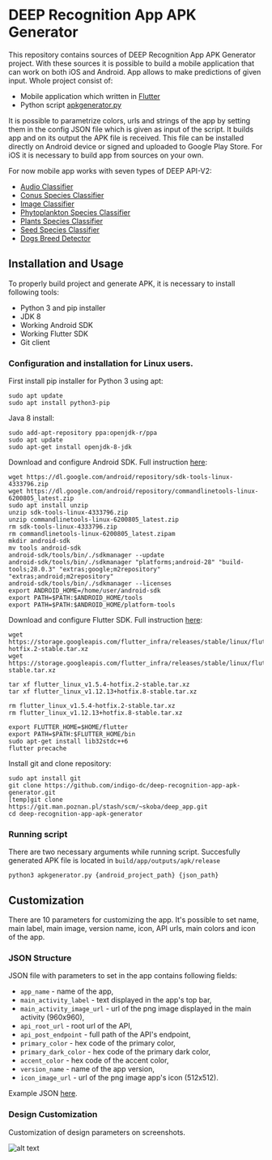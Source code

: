 # DEEP Recognition App APK Generator
This repository contains sources of DEEP Recognition App APK Generator project. With these sources it is possible to build a mobile application that can work on both iOS and Android. App allows to make predictions of given input. Whole project consist of:

* Mobile application which written in [Flutter](https://flutter.dev/)
* Python script [apkgenerator.py](apkgenerator.py) 
 
It is possible to parametrize colors, urls and strings of the app by setting them in the config JSON file which is given as input of the  script. It builds app and on its output the APK file is received. This file can be installed directly on Android device or signed and uploaded to Google Play Store. For iOS it is necessary to build app from sources on your own.

For now mobile app works with seven types of DEEP API-V2:

* [Audio Classifier](https://marketplace.deep-hybrid-datacloud.eu/modules/deep-oc-audio-classification-tf.html)
* [Conus Species Classifier](https://marketplace.deep-hybrid-datacloud.eu/modules/deep-oc-conus-classification-tf.html)
* [Image Classifier](https://marketplace.deep-hybrid-datacloud.eu/modules/deep-oc-image-classification-tf.html)
* [Phytoplankton Species Classifier](https://marketplace.deep-hybrid-datacloud.eu/modules/deep-oc-phytoplankton-classification-tf.html)
* [Plants Species Classifier](https://marketplace.deep-hybrid-datacloud.eu/modules/deep-oc-plants-classification-tf.html)
* [Seed Species Classifier](https://marketplace.deep-hybrid-datacloud.eu/modules/deep-oc-seeds-classification-tf.html)
* [Dogs Breed Detector](https://marketplace.deep-hybrid-datacloud.eu/modules/deep-oc-dogs-breed-det.html)

## Installation and Usage
To properly build project and generate APK, it is necessary to install following tools:

* Python 3 and pip installer
* JDK 8
* Working Android SDK
* Working Flutter SDK
* Git client

### Configuration and installation for Linux users.
First install pip installer for Python 3 using apt:

```
sudo apt update
sudo apt install python3-pip
```

Java 8 install:

```
sudo add-apt-repository ppa:openjdk-r/ppa
sudo apt update
sudo apt-get install openjdk-8-jdk
```

Download and configure Android SDK. Full instruction [here](https://github.com/codepath/android_guides/wiki/Installing-Android-SDK-Tools#installing-the-android-sdk-manual-way):

```
wget https://dl.google.com/android/repository/sdk-tools-linux-4333796.zip
wget https://dl.google.com/android/repository/commandlinetools-linux-6200805_latest.zip
sudo apt install unzip
unzip sdk-tools-linux-4333796.zip
unzip commandlinetools-linux-6200805_latest.zip
rm sdk-tools-linux-4333796.zip
rm commandlinetools-linux-6200805_latest.zipam
mkdir android-sdk
mv tools android-sdk
android-sdk/tools/bin/./sdkmanager --update
android-sdk/tools/bin/./sdkmanager "platforms;android-28" "build-tools;28.0.3" "extras;google;m2repository" "extras;android;m2repository"
android-sdk/tools/bin/./sdkmanager --licenses
export ANDROID_HOME=/home/user/android-sdk
export PATH=$PATH:$ANDROID_HOME/tools 
export PATH=$PATH:$ANDROID_HOME/platform-tools
```
Download and configure Flutter SDK. Full instruction [here](https://flutter.dev/docs/get-started/install):

```
wget https://storage.googleapis.com/flutter_infra/releases/stable/linux/flutter_linux_v1.5.4-hotfix.2-stable.tar.xz
wget https://storage.googleapis.com/flutter_infra/releases/stable/linux/flutter_linux_v1.12.13+hotfix.8-stable.tar.xz

tar xf flutter_linux_v1.5.4-hotfix.2-stable.tar.xz
tar xf flutter_linux_v1.12.13+hotfix.8-stable.tar.xz

rm flutter_linux_v1.5.4-hotfix.2-stable.tar.xz
rm flutter_linux_v1.12.13+hotfix.8-stable.tar.xz

export FLUTTER_HOME=$HOME/flutter
export PATH=$PATH:$FLUTTER_HOME/bin
sudo apt-get install lib32stdc++6
flutter precache
```

Install git and clone repository:

```
sudo apt install git
git clone https://github.com/indigo-dc/deep-recognition-app-apk-generator.git
[temp]git clone https://git.man.poznan.pl/stash/scm/~skoba/deep_app.git
cd deep-recognition-app-apk-generator
```
### Running script
There are two necessary arguments while running script. Succesfully generated APK file is located in `build/app/outputs/apk/release`

```
python3 apkgenerator.py {android_project_path} {json_path}
```

## Customization
There are 10 parameters for customizing the app. It's possible to set name, main label, main image, version name, icon, API urls, main colors and icon of the app. 

### JSON Structure
JSON file with parameters to set in the app contains following fields:

* `app_name` - name of the app,
* `main_activity_label` - text displayed in the app's top bar,
* `main_activity_image_url` - url of the png image displayed in the main activity (960x960),
* `api_root_url` - root url of the API,
* `api_post_endpoint` - full path of the API's endpoint,
* `primary_color` - hex code of the primary color,
* `primary_dark_color` - hex code of the primary dark color,
* `accent_color` - hex code of the accent color,
* `version_name` - name of the app version,
* `icon_image_url` - url of the png image app's icon (512x512).

Example JSON [here](example_test.json).

### Design Customization
Customization of design parameters on screenshots.

![alt text](https://box.psnc.pl/f/c03786a80e/?raw=1)